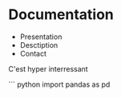 # Documentation
* Presentation
* Desctiption
* Contact
<p>C'est hyper interressant</p>
``` python
import pandas as pd

```
